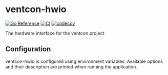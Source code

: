 # ventcon-hwio

[![Go Reference](https://pkg.go.dev/badge/github.com/ventcon/ventcon-hwio.svg)](https://pkg.go.dev/github.com/ventcon/ventcon-hwio)
[![CI](https://github.com/ventcon/ventcon-hwio/actions/workflows/ci.yml/badge.svg)](https://github.com/ventcon/ventcon-hwio/actions/workflows/ci.yml)
[![codecov](https://codecov.io/gh/ventcon/ventcon-hwio/branch/main/graph/badge.svg?token=ZFBUCNHPIH)](https://codecov.io/gh/ventcon/ventcon-hwio)

The hardware interface for the ventcon project

## Configuration

ventcon-hwio is configured using environment variables.
Available options and their description are printed when running the application.
